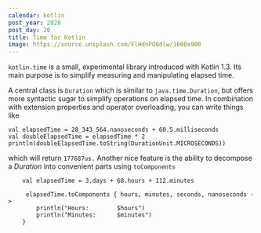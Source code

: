 ```yaml
---
calendar: kotlin
post_year: 2020
post_day: 20
title: Time for Kotlin
image: https://source.unsplash.com/FlHdnPO6dlw/1600x900
---
```

`kotlin.time` is a small, experimental library introduced with Kotlin 1.3. Its main purpose is to simplify measuring and manipulating elapsed time. 

A central class is `Duration` which is similar to `java.time.Duration`, but offers more syntactic sugar to simplify operations on elapsed time. In combination with extension properties and operator overloading, you can write things like

```
val elapsedTime = 28_343_564.nanoseconds + 60.5.milliseconds
val doubleElapsedTime = elapsedTime * 2
println(doubleElapsedTime.toString(DurationUnit.MICROSECONDS))
```

which will return `177687us.`  Another nice feature is the ability to decompose a *Duration* into convenient parts using `toComponents`

```
    val elapsedTime = 3.days + 68.hours + 112.minutes

     elapsedTime.toComponents { hours, minutes, seconds, nanoseconds ->
        println("Hours:        $hours")
        println("Minutes:      $minutes")
    }

```